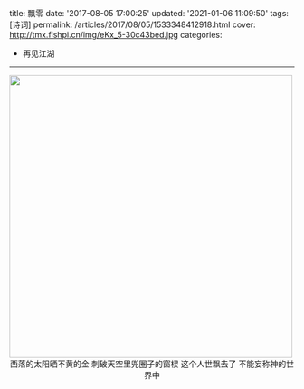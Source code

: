 title: 飘零
date: '2017-08-05 17:00:25'
updated: '2021-01-06 11:09:50'
tags: [诗词]
permalink: /articles/2017/08/05/1533348412918.html
cover: http://tmx.fishpi.cn/img/eKx_5-30c43bed.jpg
categories: 
- 再见江湖
---
<img src="http://tmx.fishpi.cn/img/eKx_5-30c43bed.jpg" width="500" />


<center>西落的太阳晒不黄的金
刺破天空里兜圈子的窗棂
这个人世飘去了
不能妄称神的世界中</center>


